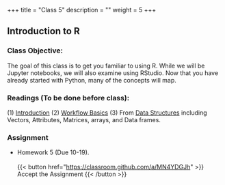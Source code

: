 +++
title = "Class 5"
description = ""
weight = 5
+++

## Introduction to R

### Class Objective:

The goal of this class is to get you familiar to using R. While we will be Jupyter notebooks, we will also examine using RStudio. Now that you have already started with Python, many of the concepts will map.

### Readings (To be done before class):
(1) [Introduction](http://r4ds.had.co.nz/introduction.html)
(2) [Workflow Basics](http://r4ds.had.co.nz/workflow-basics.html)
(3) From [Data Structures](http://adv-r.had.co.nz/Data-structures.html) including Vectors, Attributes,
Matrices, arrays, and Data frames.

### Assignment
- Homework 5 (Due 10-19).<br><br>
{{< button href="https://classroom.github.com/a/MN4YDGJh" >}} Accept the Assignment {{< /button >}}
